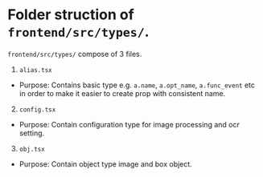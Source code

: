 # Folder struction of `frontend/src/types/`.

`frontend/src/types/` compose of 3 files.
1.  `alias.tsx`
-   Purpose: Contains basic type e.g. `a.name`, `a.opt_name`, `a.func_event` etc in order to make it easier to create prop with consistent name.
2.  `config.tsx`
-   Purpose: Contain configuration type for image processing and ocr setting.
3.  `obj.tsx`
-   Purpose: Contain object type image and box object.
